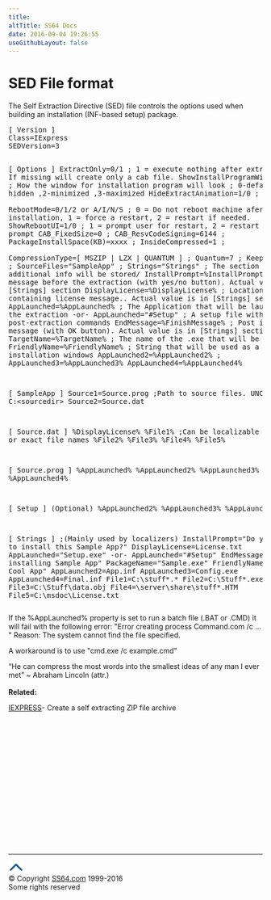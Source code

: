 ```yaml
---
title:
altTitle: SS64 Docs
date: 2016-09-04 19:26:55
useGithubLayout: false
---
```

<!-- #BeginLibraryItem "/Library/head_nt.lbi" --><!-- #EndLibraryItem --><h1>SED File format</h1>
<p> The Self Extraction Directive (SED) file controls the options  used when building an installation (INF-based setup) package.</p>
<pre>[ Version ]
Class=IExpress
SEDVersion=3

[ Options ]
ExtractOnly=0/1                            ; 1 = execute nothing after extraction. If missing will create only a cab file.
ShowInstallProgramWindow=0/1/2/3           ; How the window for installation program will look
                                           ; 0-default , 1- hidden ,2-minimized ,3-maximized
HideExtractAnimation=1/0                   ;                                 
RebootMode=0/1/2 or A/I/N/S                ; 0 = Do not reboot machine afer installation, 1 = force a restart, 2 = restart if needed.
ShowRebootUI=1/0                           ; 1 = prompt user for restart, 2 = restart without prompt
CAB_FixedSize=0                            ;
CAB_ResvCodeSigning=6144                   ;
PackageInstallSpace(KB)=xxxx               ;
InsideCompressed=1                         ;   
CompressionType=[ MSZIP | LZX | QUANTUM ]  ;
Quantum=7                                  ;
KeepCabinet=1/0                            ;
SourceFiles="SampleApp"                    ;
Strings="Strings"                          ; The section in which additional info will be stored/
InstallPrompt=%InstallPrompt%              ; Prompt message before the extraction (with yes/no button). Actual value is in [Strings] section
DisplayLicense=%DisplayLicense%            ; Location to a file containing license message.. Actual value is in [Strings] section
AppLaunched=%AppLaunched%                  ; The Application that will be launched after the extraction
      -or-
AppLaunched="#Setup"                       ; A setup file with post-extraction commands
EndMessage=%FinishMessage%                 ; Post installation message (with OK button). Actual value is in [Strings] section
TargetName=%TargetName%                    ; The name of the .exe that will be created
FriendlyName=%FriendlyName%                ; String that will be used as a title in installation windows
AppLaunched2=%AppLaunched2%                ;
AppLaunched3=%AppLaunched3%
AppLaunched4=%AppLaunched4%

[ SampleApp ]
Source1=Source.prog   ;Path to source files. UNC or C:\<sourcedir>
Source2=Source.dat

[ Source.dat ]
%DisplayLicense%
%File1%   ;Can be localizable strings or exact file names
%File2%
%File3%
%File4%
%File5%

[ Source.prog ]
%AppLaunched%
%AppLaunched2%
%AppLaunched3%
%AppLaunched4%

[ Setup ] (Optional)
%AppLaunched2%
%AppLaunched3%
%AppLaunched4%

[ Strings ]      ;(Mainly used by localizers)
InstallPrompt="Do you wish to install this Sample App?"
DisplayLicense=License.txt
AppLaunched="Setup.exe"
      -or-
AppLaunched="#Setup"
EndMessage="Thank you installing Sample App"
PackageName="Sample.exe"
FriendlyName="Microsoft Cool App"
AppLaunched2=App.inf
AppLaunched3=Config.exe
AppLaunched4=Final.inf
File1=C:\stuff\*.*
File2=C:\Stuff\*.exe
File3=C:\Stuff\data.obj
File4=\\server\share\stuff\*.HTM
File5=C:\msdoc\License.txt</sourcedir></pre>
<p>If the <span class="code">%AppLaunched%</span> property is set to run a batch file (.BAT or .CMD) it will fail with the following error: "Error creating process Command.com /c ... " Reason: The system cannot find the file specified. </p>
<p>A workaround is to use "<span class="code">cmd.exe /c example.cmd</span>" </p>
<p><span class="quote">“He can compress the most words into the smallest ideas of any man I ever met”  ~ Abraham Lincoln (attr.)</span><br><br>
<b>Related:</b></p>
<p><a href="iexpress.html">IEXPRESS</a>- Create a self extracting ZIP file archive</p><!-- #BeginLibraryItem "/Library/foot_nt.lbi" --><p>
<!-- windows300 -->
<ins class="adsbygoogle" style="display:inline-block;width:300px;height:250px" data-ad-client="ca-pub-6140977852749469" data-ad-slot="7649547908"></ins>
<script>
(adsbygoogle = window.adsbygoogle || []).push({});
</script></p>
<hr>
<div id="bl" class="footer"><a href="iexpress-sed.html#"><img src="../images/top.png" width="30" height="22" alt="Back to the Top"></a></div>
<div id="br" class="footer, tagline">© Copyright <a href="http://ss64.com/">SS64.com</a> 1999-2016<br>
Some rights reserved</div><!-- #EndLibraryItem -->

